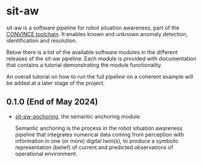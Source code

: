 # sit-aw

sit-aw is a software pipeline for robot situation awareness, part of the [CONVINCE toolchain](https://convince-project.github.io/overview/). It enables known and unknown anomaly detection, identification and resolution.

Below there is a list of the available software modules in the different releases of the sit-aw pipeline. Each module is provided with documentation that contains a tutorial demonstrating the module functionality.

An overall tutorial on how to run the full pipeline on a coherent example will be added at a later stage of the project.

## 0.1.0 (End of May 2024)

- [sit-aw-anchoring](https://github.com/convince-project/sit-aw-anchoring), the semantic anchoring module.

   Semantic anchoring is the process in the robot situation awareness pipeline that integrates numerical data coming from perception with information in one (or more) digital twin(s), to produce a symbolic representation (belief) of current and predicted observations of operational environment.

